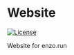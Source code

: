 # Website
[![License](https://img.shields.io/badge/license-BSD--3--Clause-red)](https://github.com/enzo-sa/website/blob/master/LICENSE)

Website for enzo.run
